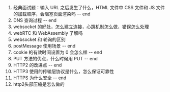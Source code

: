 1. 经典面试题：输入 URL 之后发生了什么，HTML 文件中 CSS 文件和 JS 文件的加载顺序，会阻塞页面渲染吗 -- end
2. DNS 查询过程 -- end
3. websocket 的好处，怎么建立连接，心跳机制怎么做，错误怎么处理
4. webRTC 和 WebAssembly 了解吗
5. websocket 和 轮询的区别
6. postMessage 使用场景 -- end
7. cookie 的有效时间设置为 0 会怎么样  -- end
8. PUT 方法的优点，什么时候用 PUT -- end
9. HTTP2 的改进点 -- end
10. HTTP3 使用的传输层协议是什么，怎么保证可靠性
11. HTTPS 为什么安全  -- end
12. http2头部压缩是怎么做的
